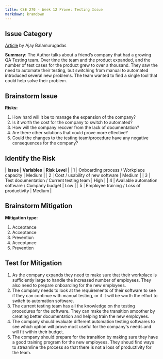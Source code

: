 ```yaml
---
title: CSE 270 - Week 12 Prove: Testing Issue
markdown: kramdown
---
```


## Issue Category
[Article](https://www.stickyminds.com/article/problem-solving-software-testing-conversation) by Ajay Balamurugadas

**Summary:** The Author talks about a friend’s company that had a growing QA Testing team. Over time the team and the product expanded, and the number of test cases for the product grew to over a thousand. They saw the need to automate their testing, but switching from manual to automated introduced several new problems. The team wanted to find a single tool that could help solve their problem.


## Brainstorm Issue
**Risks:**
1. How hard will it be to manage the expansion of the company?
2. Is it worth the cost for the company to switch to automated?
3. How will the company recover from the lack of documentation?
4. Are there other solutions that could prove more effective?
5. Could the changes to the testing team/procedure have any negative consequences for the company?


## Identify the Risk

| **Issue** | **Variables**                                  | **Risk Level** |
| 1         | Onboarding process / Workplace capacity        | Medium         |
| 2         | Cost / usability of new software               | Medium         |
| 3         | Test documentation / Current testing team      | High           |
| 4         | Available automation software / Company budget | Low            |
| 5         | Employee training / Loss of productivity       | Medium         |


## Brainstorm Mitigation
**Mitigation type:**
1. Acceptance
2. Acceptance
3. Prevention
4. Acceptance
5. Prevention


## Test for Mitigation
1. As the company expands they need to make sure that their workplace is sufficiently large to handle the increased number of employees. They also need to prepare onboarding for the new employees.
2. The company needs to look at the requirements of their software to see if they can continue with manual testing, or if it will be worth the effort to switch to automation software.
3. The current testing team has all the knowledge on the testing procedures for the software. They can make the transition smoother by creating better documentation and helping train the new employees.
4. The company should evaluate different automation testing softwares to see which option will prove most useful for the company's needs and will fit within their budget.
5. The company should prepare for the transition by making sure they have a good training program for the new employees. They shoud find ways to streamline the process so that there is not a loss of productivity for the team.
